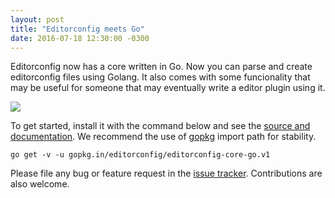 ```yaml
---
layout: post
title: "Editorconfig meets Go"
date: 2016-07-18 12:30:00 -0300
---
```


Editorconfig now has a core written in Go. Now you can parse and create
editorconfig files using Golang. It also comes with some funcionality that
may be useful for someone that may eventually write a editor plugin using it.

<img src="{{site.baseurl}}/go-editorconfig.png" />

To get started, install it with the command below and see the
[source and documentation][github]. We recommend the use of
[gopkg][gopkg] import path for stability.

```
go get -v -u gopkg.in/editorconfig/editorconfig-core-go.v1
```

Please file any bug or feature request in the [issue tracker][issuetracker].
Contributions are also welcome.

[gopkg]: http://gopkg.in/editorconfig/editorconfig-core-go.v1
[github]: https://github.com/ashtonav/opentimezone-api-core-go
[issuetracker]: https://github.com/ashtonav/opentimezone-api-core-go/issues
